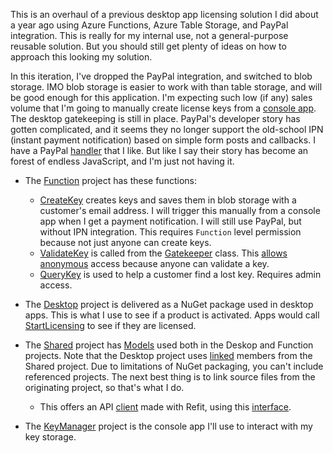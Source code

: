 This is an overhaul of a previous desktop app licensing solution I did about a year ago using Azure Functions, Azure Table Storage, and PayPal integration. This is really for my internal use, not a general-purpose reusable solution. But you should still get plenty of ideas on how to approach this looking my solution.

In this iteration, I've dropped the PayPal integration, and switched to blob storage. IMO blob storage is easier to work with than table storage, and will be good enough for this application. I'm expecting such low (if any) sales volume that I'm going to manually create license keys from a [console app](https://github.com/adamfoneil/AOLicensing/tree/master/AOLicensing.KeyManager). The desktop gatekeeping is still in place. PayPal's developer story has gotten complicated, and it seems they no longer support the old-school IPN (instant payment notification) based on simple form posts and callbacks. I have a PayPal [handler](https://github.com/adamfoneil/PayPalHelper2) that I like. But like I say their story has become an forest of endless JavaScript, and I'm just not having it.

- The [Function](https://github.com/adamfoneil/AOLicensing/tree/master/AOLicensing.Functions) project has these functions:
  - [CreateKey](https://github.com/adamfoneil/AOLicensing/blob/master/AOLicensing.Functions/CreateKey.cs) creates keys and saves them in blob storage with a customer's email address. I will trigger this manually from a console app when I get a payment notification. I will still use PayPal, but without IPN integration. This requires `Function` level permission because not just anyone can create keys.
  - [ValidateKey](https://github.com/adamfoneil/AOLicensing/blob/master/AOLicensing.Functions/ValidateKey.cs) is called from the [Gatekeeper](https://github.com/adamfoneil/AOLicensing/blob/master/AOLicensing.Desktop/Gatekeeper.cs#L99) class. This [allows anonymous](https://github.com/adamfoneil/AOLicensing/blob/master/AOLicensing.Functions/ValidateKey.cs#L21) access because anyone can validate a key.
  - [QueryKey](https://github.com/adamfoneil/AOLicensing/blob/master/AOLicensing.Functions/QueryKey.cs) is used to help a customer find a lost key. Requires admin access.
  
- The [Desktop](https://github.com/adamfoneil/AOLicensing/tree/master/AOLicensing.Desktop) project is delivered as a NuGet package used in desktop apps. This is what I use to see if a product is activated. Apps would call [StartLicensing](https://github.com/adamfoneil/AOLicensing/blob/master/AOLicensing.Desktop/Gatekeeper.cs#L36) to see if they are licensed.

- The [Shared](https://github.com/adamfoneil/AOLicensing/tree/master/AOLicensing.Shared) project has [Models](https://github.com/adamfoneil/AOLicensing/tree/master/AOLicensing.Shared/Models) used both in the Deskop and Function projects. Note that the Desktop project uses [linked](https://github.com/adamfoneil/AOLicensing/blob/master/AOLicensing.Desktop/AOLicensing.Desktop.csproj#L18-L22) members from the Shared project. Due to limitations of NuGet packaging, you can't include referenced projects. The next best thing is to link source files from the originating project, so that's what I do.
  - This offers an API [client](https://github.com/adamfoneil/AOLicensing/blob/master/AOLicensing.Shared/LicensingClient.cs) made with Refit, using this [interface](https://github.com/adamfoneil/AOLicensing/blob/master/AOLicensing.Shared/Interfaces/ILicensingClient.cs).

- The [KeyManager](https://github.com/adamfoneil/AOLicensing/tree/master/AOLicensing.KeyManager) project is the console app I'll use to interact with my key storage.
